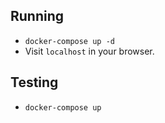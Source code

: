 ## Running

* `docker-compose up -d`
* Visit `localhost` in your browser.

## Testing

* `docker-compose up`
